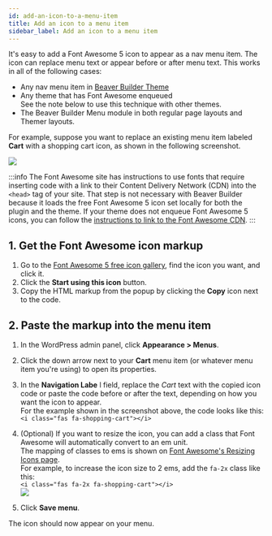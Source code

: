 ```yaml
---
id: add-an-icon-to-a-menu-item
title: Add an icon to a menu item
sidebar_label: Add an icon to a menu item
---
```


It's easy to add a Font Awesome 5 icon to appear as a nav menu item. The icon
can replace menu text or appear before or after menu text. This works in all
of the following cases:

  * Any nav menu item in [Beaver Builder Theme](https://www.wpbeaverbuilder.com/wordpress-framework-theme/)
  * Any theme that has Font Awesome enqueued  
See the note below to use this technique with other themes.
  * The Beaver Builder Menu module in both regular page layouts and Themer layouts.

For example, suppose you want to replace an existing menu item labeled
**Cart** with a shopping cart icon, as shown in the following screenshot.

![](/img/how-to-tips-add-icon-menu-1.png)

:::info
The Font Awesome site has instructions to use fonts that require
inserting code with a link to their Content Delivery Network (CDN) into the
`<head>` tag of your site. That step is not necessary with Beaver Builder
because it loads the free Font Awesome 5 icon set locally for both the plugin
and the theme. If your theme does not enqueue Font Awesome 5 icons, you can
follow the [instructions to link to the Font Awesome CDN](https://fontawesome.com/start).
:::

## 1. Get the Font Awesome icon markup

1. Go to the [Font Awesome 5 free icon gallery](https://fontawesome.com/icons?d=gallery&m=free), find the icon you want, and click it.
2. Click the **Start using this icon** button.
3. Copy the HTML markup from the popup by clicking the **Copy** icon next to the code.

## 2. Paste the markup into the menu item

  1. In the WordPress admin panel, click **Appearance > Menus**.
  2. Click the down arrow next to your **Cart** menu item (or whatever menu item you're using) to open its properties.
  3. In the **Navigation Labe** l field, replace the *Cart* text with the copied icon code or paste the code before or after the text, depending on how you want the icon to appear.  
For the example shown in the screenshot above, the code looks like this:  
`<i class="fas fa-shopping-cart"></i>`

  4. (Optional) If you want to resize the icon, you can add a class that Font Awesome will automatically convert to an em unit.  
The mapping of classes to ems is shown on [Font Awesome's Resizing Icons
page](https://fontawesome.com/how-to-use/on-the-web/styling/sizing-icons).  
For example, to increase the icon size to 2 ems, add the `fa-2x` class like
this:  
`<i class="fas fa-2x fa-shopping-cart"></i>`  
![](/img/how-to-tips-add-icon-menu-2.png)

  5. Click **Save menu**.

The icon should now appear on your menu.
